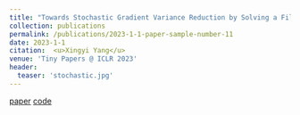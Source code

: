```yaml
---
title: "Towards Stochastic Gradient Variance Reduction by Solving a Filtering Problem"
collection: publications
permalink: /publications/2023-1-1-paper-sample-number-11
date: 2023-1-1
citation:  <u>Xingyi Yang</u>
venue: 'Tiny Papers @ ICLR 2023'
header:
  teaser: 'stochastic.jpg'
---
```

[paper](https://arxiv.org/abs/2012.12418) [code](https://github.com/Adamdad/Filter-Gradient-Decent)
